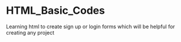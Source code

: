 # HTML_Basic_Codes
Learning html to create sign up or login forms which will be helpful for creating any project 
